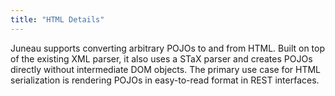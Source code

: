```yaml
---
title: "HTML Details"
---
```


Juneau supports converting arbitrary POJOs to and from HTML.
Built on top of the existing XML parser, it also uses a STaX parser and creates POJOs directly without intermediate DOM objects.
The primary use case for HTML serialization is rendering POJOs in easy-to-read format in REST interfaces.
